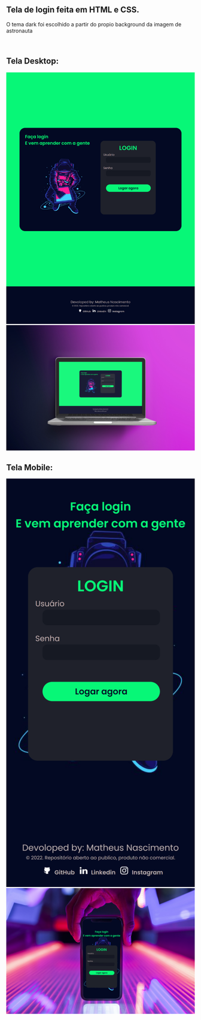 ## Tela de login feita em HTML e CSS.

<p>O tema dark foi escolhido a partir do propio background da imagem de astronauta</p><br>

## Tela Desktop:
<img src ="/assets/astroweb.png">
<img src ="/assets/mokadesk.jpg" width="700px"><br>

## Tela Mobile:
<img src ="/assets/astromobile.png" width="700px">
<img src ="/assets/mokamobile.jpg " width="700px">
